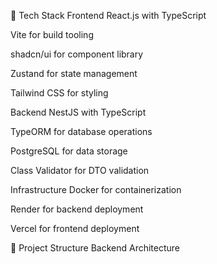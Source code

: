 🚀 Tech Stack
Frontend
React.js with TypeScript

Vite for build tooling

shadcn/ui for component library

Zustand for state management

Tailwind CSS for styling

Backend
NestJS with TypeScript

TypeORM for database operations

PostgreSQL for data storage

Class Validator for DTO validation

Infrastructure
Docker for containerization

Render for backend deployment

Vercel for frontend deployment

📁 Project Structure
Backend Architecture
